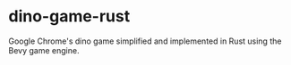 # dino-game-rust

Google Chrome's dino game simplified and implemented in Rust using the Bevy game engine.